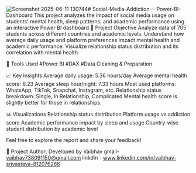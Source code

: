 ![Screenshot 2025-06-11 130744](https://github.com/user-attachments/assets/5bbe9381-412e-4e59-be9a-c37ad8485d0f)# Social-Media-Addiction---Power-BI-Dashboard
This project analyzes the impact of social media usage on students' mental health, sleep patterns, and academic performance using an interactive Power BI dashboard.🚀 Project Objective
Analyze data of 705 students across different countries and academic levels.
Understand how average daily usage and platform preferences impact mental health and academic performance.
Visualize relationship status distribution and its correlation with mental health.

🔧 Tools Used
#Power BI
#DAX
#Data Cleaning & Preparation


📈 Key Insights
Average daily usage: 5.36 hours/day
Average mental health score: 6.23
Average sleep hour/night: 7.33 hours
Most used platforms: WhatsApp, TikTok, Snapchat, Instagram, etc.
Relationship status breakdown: Single, In Relationship, Complicated
Mental health score is slightly better for those in relationships.

📊 Visualizations
Relationship status distribution
Platform usage vs addiction score
Academic performance impact by sleep and usage
Country-wise student distribution by academic level


Feel free to explore the report and share your feedback!

🔗 Project Author:
Developed by Vaibhav
gmail- vaibhav738091150@gmail.com
linkdin - www.linkedin.com/in/vaibhav-srivastava-812076266
